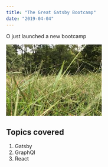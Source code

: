 ```yaml
---
title: "The Great Gatsby Bootcamp"
date: "2019-04-04"
---
```


O just launched a new bootcamp

![Grass](./grass.png)

## Topics covered

1. Gatsby
2. GraphQl
3. React
